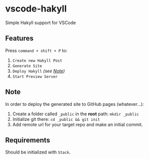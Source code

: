 # vscode-hakyll

Simple Hakyll support for VSCode

## Features

Press ```command + shift + P``` to:

1. `Create new Hakyll Post`
2. `Generate Site`
3. `Deploy Hakyll` *(see [Note](#note))*
4. `Start Preview Server`

## Note

In order to deploy the generated site to GitHub pages (whatever...):

1. Create a folder called `_public` in the **root** path: `mkdir _public`
2. Initialize git there: `cd _public && git init`
3. Add remote url for your target repo and make an initial commit.

## Requirements

Should be initialized with `Stack`.
